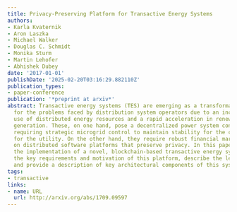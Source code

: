 ```yaml
---
title: Privacy-Preserving Platform for Transactive Energy Systems
authors:
- Karla Kvaternik
- Aron Laszka
- Michael Walker
- Douglas C. Schmidt
- Monika Sturm
- Martin Lehofer
- Abhishek Dubey
date: '2017-01-01'
publishDate: '2025-02-20T03:16:29.882110Z'
publication_types:
- paper-conference
publication: '*preprint at arxiv*'
abstract: Transactive energy systems (TES) are emerging as a transformative solution
  for the problems faced by distribution system operators due to an increase in the
  use of distributed energy resources and a rapid acceleration in renewable energy
  generation. These, on one hand, pose a decentralized power system controls problem,
  requiring strategic microgrid control to maintain stability for the community and
  for the utility. On the other hand, they require robust financial markets operating
  on distributed software platforms that preserve privacy. In this paper, we describe
  the implementation of a novel, blockchain-based transactive energy system. We outline
  the key requirements and motivation of this platform, describe the lessons learned,
  and provide a description of key architectural components of this system.
tags:
- transactive
links:
- name: URL
  url: http://arxiv.org/abs/1709.09597
---
```


